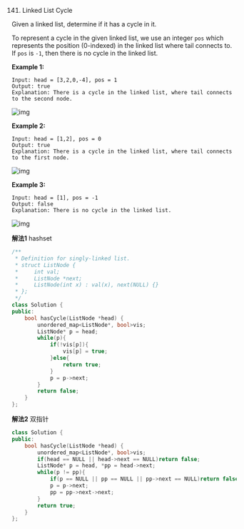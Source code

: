 141. Linked List Cycle

Given a linked list, determine if it has a cycle in it.

To represent a cycle in the given linked list, we use an integer `pos` which represents the position (0-indexed) in the linked list where tail connects to. If `pos` is `-1`, then there is no cycle in the linked list.

 

**Example 1:**

```
Input: head = [3,2,0,-4], pos = 1
Output: true
Explanation: There is a cycle in the linked list, where tail connects to the second node.
```

![img](https://assets.leetcode.com/uploads/2018/12/07/circularlinkedlist.png)

**Example 2:**

```
Input: head = [1,2], pos = 0
Output: true
Explanation: There is a cycle in the linked list, where tail connects to the first node.
```

![img](https://assets.leetcode.com/uploads/2018/12/07/circularlinkedlist_test2.png)

**Example 3:**

```
Input: head = [1], pos = -1
Output: false
Explanation: There is no cycle in the linked list.
```

![img](https://assets.leetcode.com/uploads/2018/12/07/circularlinkedlist_test3.png)

**解法1**	hashset

```c++
/**
 * Definition for singly-linked list.
 * struct ListNode {
 *     int val;
 *     ListNode *next;
 *     ListNode(int x) : val(x), next(NULL) {}
 * };
 */
class Solution {
public:
    bool hasCycle(ListNode *head) {
        unordered_map<ListNode*, bool>vis;
        ListNode* p = head;
        while(p){
            if(!vis[p]){
                vis[p] = true;
            }else{
                return true;
            }
            p = p->next;
        }
        return false;
    }
};
```

**解法2**	双指针

```c++
class Solution {
public:
    bool hasCycle(ListNode *head) {
        unordered_map<ListNode*, bool>vis;
        if(head == NULL || head->next == NULL)return false;
        ListNode* p = head, *pp = head->next;
        while(p != pp){
            if(p == NULL || pp == NULL || pp->next == NULL)return false;
            p = p->next;
            pp = pp->next->next;
        }
        return true;
    }
};
```

